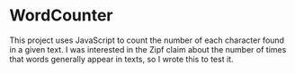 # WordCounter
This project uses JavaScript to count the number of each character found in a given text. I was interested in the Zipf claim about the number of times that words generally appear in texts, so I wrote this to test it.
